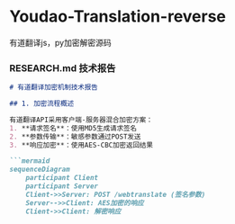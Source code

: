 # Youdao-Translation-reverse
有道翻译js，py加密解密源码

### RESEARCH.md 技术报告

```markdown
# 有道翻译加密机制技术报告

## 1. 加密流程概述

有道翻译API采用客户端-服务器混合加密方案：
1. **请求签名**：使用MD5生成请求签名
2. **参数传输**：敏感参数通过POST发送
3. **响应加密**：使用AES-CBC加密返回结果

```mermaid
sequenceDiagram
    participant Client
    participant Server
    Client->>Server: POST /webtranslate (签名参数)
    Server-->>Client: AES加密的响应
    Client->>Client: 解密响应
